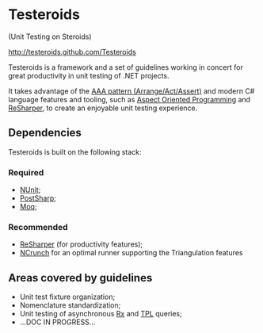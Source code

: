 Testeroids
==========
(Unit Testing on Steroids)

http://testeroids.github.com/Testeroids

Testeroids is a framework and a set of guidelines working in concert for great productivity in unit testing of .NET projects.

It takes advantage of the [AAA pattern (Arrange/Act/Assert)](http://www.arrangeactassert.com/why-and-what-is-arrange-act-assert/) and modern C# language features and tooling, such as [Aspect Oriented Programming](http://www.sharpcrafters.com/) and [ReSharper](http://www.jetbrains.com/resharper/), to create an enjoyable unit testing experience.

Dependencies
------------

Testeroids is built on the following stack:
### Required
- [NUnit](http://www.nunit.org/);
- [PostSharp](http://www.sharpcrafters.com/);
- [Moq](http://code.google.com/p/moq/);

### Recommended
- [ReSharper](http://www.jetbrains.com/resharper/) (for productivity features);
- [NCrunch](http://www.ncrunch.net)  for an optimal runner supporting the Triangulation features

Areas covered by guidelines
---------------------------
- Unit test fixture organization;
- Nomenclature standardization;
- Unit testing of asynchronous [Rx](http://msdn.microsoft.com/en-us/data/gg577609.aspx) and [TPL](http://msdn.microsoft.com/en-us/library/dd460717.aspx) queries;
- ...DOC IN PROGRESS...


